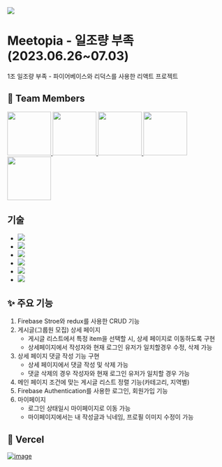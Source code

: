 <img src = "https://firebasestorage.googleapis.com/v0/b/meetopia-3d45e.appspot.com/o/logo.png?alt=media&token=54dfe689-637c-4cfc-a4a7-891623cd55d7">

# Meetopia - 일조량 부족 (2023.06.26~07.03)
1조 일조량 부족 - 파이어베이스와 리덕스를 사용한 리액트 프로젝트
  
  
## 🙋 Team Members
<div dir="auto">
  <a href="https://github.com/jaeyoung9083">
    <img src="https://github.com/jaeyoung9083.png" width="100" style="max-width: 100%;">
  </a>
  <a href="https://github.com/songjuu">
    <img src="https://github.com/songjuu.png" width="100" style="max-width: 100%;">
  </a>
  <a href="https://github.com/ddoyongida">
    <img src="https://github.com/ddoyongida.png" width="100" style="max-width: 100%;">
  </a>
  <a href="https://github.com/lizzieFEstudy">
    <img src="https://github.com/lizzieFEstudy.png" width="100" style="max-width: 100%;">
  </a>
  <a href="https://github.com/hgyeom">
    <img src="https://github.com/hgyeom.png" width="100" style="max-width: 100%;">
  </a>
</div>
  
## 기술
  * <img src="https://img.shields.io/badge/JavaScript-F7DF1E?style=for-the-badge&logo=JavaScript&logoColor=black">
  * <img src="https://img.shields.io/badge/Firebase-FFCA28?style=for-the-badge&logo=Firebase&logoColor=white">
  * <img src="https://img.shields.io/badge/html5-E34F26?style=for-the-badge&logo=html5&logoColor=white">
  * <img src="https://img.shields.io/badge/Redux-764ABC?style=for-the-badge&logo=Redux&logoColor=white">
  * <img src="https://img.shields.io/badge/React-61DAFB?style=for-the-badge&logo=React&logoColor=black">
  * <img src="https://img.shields.io/badge/CSS3-1572B6?style=for-the-badge&logo=CSS3&logoColor=white">
 
## ✨ 주요 기능
  1. Firebase Stroe와 redux를 사용한 CRUD 기능
  2. 게시글(그룹원 모집) 상세 페이지
      - 게시글 리스트에서 특정 item을 선택할 시, 상세 페이지로 이동하도록 구현
      - 상세페이지에서 작성자와 현재 로그인 유저가 일치할경우 수정, 삭제 가능
  3. 상세 페이지 댓글 작성 기능 구현
      - 상세 페이지에서 댓글 작성 및 삭제 가능
      - 댓글 삭제의 경우 작성자와 현재 로그인 유저가 일치할 경우 가능
  4. 메인 페이지 조건에 맞는 게시글 리스트 정렬 기능(카테고리, 지역별)
  5. Firebase Authentication를 사용한 로그인, 회원가입 기능
  6. 마이페이지
      - 로그인 상태일시 마이페이지로 이동 가능
      - 마이페이지에서는 내 작성글과 닉네임, 프로필 이미지 수정이 가능
  
  

## 🎨 Vercel
   <a href="https://meetopia.vercel.app/">![image](https://github.com/hgyeom/Meetopia/assets/96222942/44e80df6-6d7a-4264-b501-a085d19c60fb)
</a>
